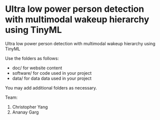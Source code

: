 # Ultra low power person detection with multimodal wakeup hierarchy using TinyML
Ultra low power person detection with multimodal wakeup hierarchy using TinyML

Use the folders as follows:

* doc/ for website content
* software/ for code used in your project
* data/ for data data used in your project

You may add additional folders as necessary.

Team:
1. Christopher Yang
2. Ananay Garg